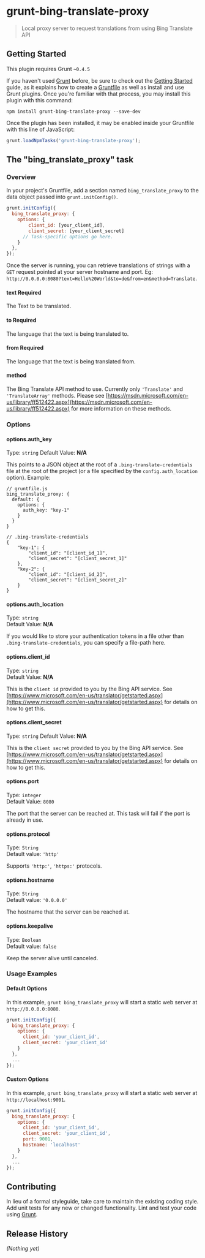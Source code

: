 # grunt-bing-translate-proxy

> Local proxy server to request translations from using Bing Translate API

## Getting Started
This plugin requires Grunt `~0.4.5`

If you haven't used [Grunt](http://gruntjs.com/) before, be sure to check out the [Getting Started](http://gruntjs.com/getting-started) guide, as it explains how to create a [Gruntfile](http://gruntjs.com/sample-gruntfile) as well as install and use Grunt plugins. Once you're familiar with that process, you may install this plugin with this command:

```shell
npm install grunt-bing-translate-proxy --save-dev
```

Once the plugin has been installed, it may be enabled inside your Gruntfile with this line of JavaScript:

```js
grunt.loadNpmTasks('grunt-bing-translate-proxy');
```

## The "bing_translate_proxy" task

### Overview
In your project's Gruntfile, add a section named `bing_translate_proxy` to the data object passed into `grunt.initConfig()`.

```js
grunt.initConfig({
  bing_translate_proxy: {
    options: {
        client_id: [your_client_id],
        client_secret: [your_client_secret]
      // Task-specific options go here.
    }
  },
});
```

Once the server is running, you can retrieve translations of strings with a `GET` request pointed at your server hostname and port. Eg:
`http://0.0.0.0:8080?text=Hello%20World&to=de&from=en&method=Translate`.

#### text __Required__
The Text to be translated.

#### to  __Required__
The language that the text is being translated to.

#### from  __Required__
The language that the text is being translated from.

#### method
The Bing Translate API method to use. Currently only `'Translate'` and `'TranslateArray'` methods. Please see [https://msdn.microsoft.com/en-us/library/ff512422.aspx](https://msdn.microsoft.com/en-us/library/ff512422.aspx) for more information on these methods.

### Options
#### options.auth_key
Type: `string`
Default Value: __N/A__  

This points to a JSON object at the root of a `.bing-translate-credentials` file at the root of the project (or a file specified by the `config.auth_location` option). Example:
```
// gruntfile.js
bing_translate_proxy: {
  default: {
    options: {
      auth_key: "key-1"
    }
  }
}
```

```
// .bing-translate-credentials
{
    "key-1": {
        "client_id": "[client_id_1]",
        "client_secret": "[client_secret_1]"
    },
    "key-2": {
        "client_id": "[client_id_2]",
        "client_secret": "[client_secret_2]"
    }
}
```

#### options.auth_location
Type: `string`  
Default Value: __N/A__

If you would like to store your authentication tokens in a file other than `.bing-translate-credentials`, you can specify a file-path here.

#### options.client_id
Type: `string`  
Default Value: __N/A__  

This is the `client id` provided to you by the Bing API service. See [https://www.microsoft.com/en-us/translator/getstarted.aspx](https://www.microsoft.com/en-us/translator/getstarted.aspx) for details on how to get this.

#### options.client_secret
Type: `string`
Default Value: __N/A__  

This is the `client secret` provided to you by the Bing API service. See [https://www.microsoft.com/en-us/translator/getstarted.aspx](https://www.microsoft.com/en-us/translator/getstarted.aspx) for details on how to get this.

#### options.port
Type: `integer`  
Default Value: `8080`  

The port that the server can be reached at. This task will fail if the port is already in use.

#### options.protocol
Type: `String`  
Default value: `'http'`  

Supports `'http:'`, `'https:'` protocols.

#### options.hostname
Type: `String`  
Default value: `'0.0.0.0'`  

The hostname that the server can be reached at.

#### options.keepalive
Type: `Boolean`  
Default value: `false`  

Keep the server alive until canceled.

### Usage Examples

#### Default Options
In this example, `grunt bing_translate_proxy` will start a static web server at `http://0.0.0.0:8080`.

```js
grunt.initConfig({
  bing_translate_proxy: {
    options: {
      client_id: 'your_client_id',
      client_secret: 'your_client_id'
    }
  },
  ...
});
```

#### Custom Options
In this example, `grunt bing_translate_proxy` will start a static web server at `http://localhost:9001`.

```js
grunt.initConfig({
  bing_translate_proxy: {
    options: {
      client_id: 'your_client_id',
      client_secret: 'your_client_id',
      port: 9001,
      hostname: 'localhost'
    }
  },
  ...
});
```

## Contributing
In lieu of a formal styleguide, take care to maintain the existing coding style. Add unit tests for any new or changed functionality. Lint and test your code using [Grunt](http://gruntjs.com/).

## Release History
_(Nothing yet)_
